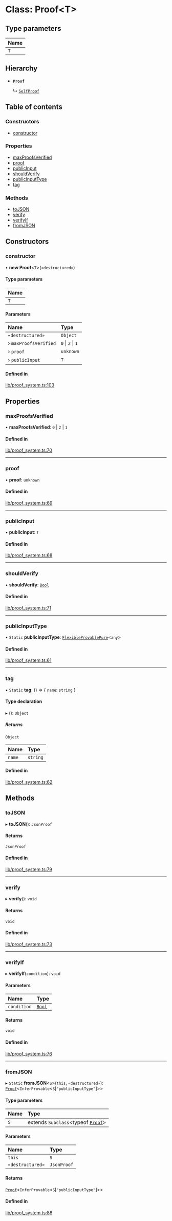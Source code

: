 # Class: Proof<T\>

## Type parameters

| Name |
| :------ |
| `T` |

## Hierarchy

- **`Proof`**

  ↳ [`SelfProof`](SelfProof.md)

## Table of contents

### Constructors

- [constructor](Proof.md#constructor)

### Properties

- [maxProofsVerified](Proof.md#maxproofsverified)
- [proof](Proof.md#proof)
- [publicInput](Proof.md#publicinput)
- [shouldVerify](Proof.md#shouldverify)
- [publicInputType](Proof.md#publicinputtype)
- [tag](Proof.md#tag)

### Methods

- [toJSON](Proof.md#tojson)
- [verify](Proof.md#verify)
- [verifyIf](Proof.md#verifyif)
- [fromJSON](Proof.md#fromjson)

## Constructors

### constructor

• **new Proof**<`T`\>(`«destructured»`)

#### Type parameters

| Name |
| :------ |
| `T` |

#### Parameters

| Name | Type |
| :------ | :------ |
| `«destructured»` | `Object` |
| › `maxProofsVerified` | ``0`` \| ``2`` \| ``1`` |
| › `proof` | `unknown` |
| › `publicInput` | `T` |

#### Defined in

[lib/proof_system.ts:103](https://github.com/o1-labs/snarkyjs/blob/f82cd47/src/lib/proof_system.ts#L103)

## Properties

### maxProofsVerified

• **maxProofsVerified**: ``0`` \| ``2`` \| ``1``

#### Defined in

[lib/proof_system.ts:70](https://github.com/o1-labs/snarkyjs/blob/f82cd47/src/lib/proof_system.ts#L70)

___

### proof

• **proof**: `unknown`

#### Defined in

[lib/proof_system.ts:69](https://github.com/o1-labs/snarkyjs/blob/f82cd47/src/lib/proof_system.ts#L69)

___

### publicInput

• **publicInput**: `T`

#### Defined in

[lib/proof_system.ts:68](https://github.com/o1-labs/snarkyjs/blob/f82cd47/src/lib/proof_system.ts#L68)

___

### shouldVerify

• **shouldVerify**: [`Bool`](Bool.md)

#### Defined in

[lib/proof_system.ts:71](https://github.com/o1-labs/snarkyjs/blob/f82cd47/src/lib/proof_system.ts#L71)

___

### publicInputType

▪ `Static` **publicInputType**: [`FlexibleProvablePure`](../README.md#flexibleprovablepure)<`any`\>

#### Defined in

[lib/proof_system.ts:61](https://github.com/o1-labs/snarkyjs/blob/f82cd47/src/lib/proof_system.ts#L61)

___

### tag

▪ `Static` **tag**: () => { `name`: `string`  }

#### Type declaration

▸ (): `Object`

##### Returns

`Object`

| Name | Type |
| :------ | :------ |
| `name` | `string` |

#### Defined in

[lib/proof_system.ts:62](https://github.com/o1-labs/snarkyjs/blob/f82cd47/src/lib/proof_system.ts#L62)

## Methods

### toJSON

▸ **toJSON**(): `JsonProof`

#### Returns

`JsonProof`

#### Defined in

[lib/proof_system.ts:79](https://github.com/o1-labs/snarkyjs/blob/f82cd47/src/lib/proof_system.ts#L79)

___

### verify

▸ **verify**(): `void`

#### Returns

`void`

#### Defined in

[lib/proof_system.ts:73](https://github.com/o1-labs/snarkyjs/blob/f82cd47/src/lib/proof_system.ts#L73)

___

### verifyIf

▸ **verifyIf**(`condition`): `void`

#### Parameters

| Name | Type |
| :------ | :------ |
| `condition` | [`Bool`](Bool.md) |

#### Returns

`void`

#### Defined in

[lib/proof_system.ts:76](https://github.com/o1-labs/snarkyjs/blob/f82cd47/src/lib/proof_system.ts#L76)

___

### fromJSON

▸ `Static` **fromJSON**<`S`\>(`this`, `«destructured»`): [`Proof`](Proof.md)<`InferProvable`<`S`[``"publicInputType"``]\>\>

#### Type parameters

| Name | Type |
| :------ | :------ |
| `S` | extends `Subclass`<typeof [`Proof`](Proof.md)\> |

#### Parameters

| Name | Type |
| :------ | :------ |
| `this` | `S` |
| `«destructured»` | `JsonProof` |

#### Returns

[`Proof`](Proof.md)<`InferProvable`<`S`[``"publicInputType"``]\>\>

#### Defined in

[lib/proof_system.ts:88](https://github.com/o1-labs/snarkyjs/blob/f82cd47/src/lib/proof_system.ts#L88)
